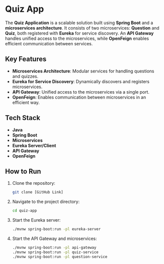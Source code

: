 # Quiz App


The **Quiz Application** is a scalable solution built using **Spring Boot** and a **microservices architecture**. It consists of two microservices: **Question** and **Quiz**, both registered with **Eureka** for service discovery. An **API Gateway** handles unified access to the microservices, while **OpenFeign** enables efficient communication between services.

## Key Features

- **Microservices Architecture**: Modular services for handling questions and quizzes.
- **Eureka for Service Discovery**: Dynamically discovers and registers microservices.
- **API Gateway**: Unified access to the microservices via a single port.
- **OpenFeign**: Enables communication between microservices in an efficient way.

## Tech Stack

- **Java**
- **Spring Boot**
- **Microservices**
- **Eureka Server/Client**
- **API Gateway**
- **OpenFeign**

## How to Run

1. Clone the repository:
    ```bash
    git clone [GitHub Link]
    ```
2. Navigate to the project directory:
    ```bash
    cd quiz-app
    ```
3. Start the Eureka server:
    ```bash
    ./mvnw spring-boot:run -pl eureka-server
    ```
4. Start the API Gateway and microservices:
    ```bash
    ./mvnw spring-boot:run -pl api-gateway
    ./mvnw spring-boot:run -pl quiz-service
    ./mvnw spring-boot:run -pl question-service
    ```

